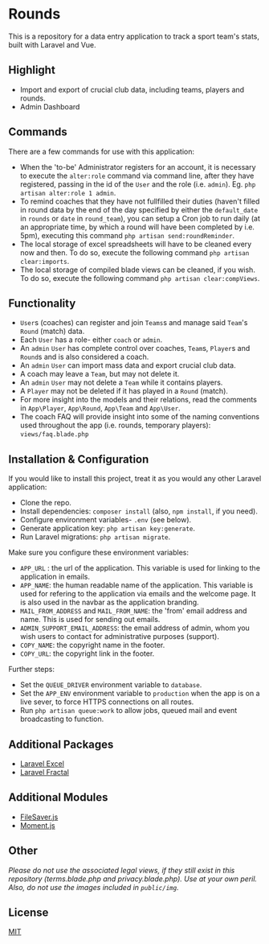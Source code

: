 # Rounds

This is a repository for a data entry application to track a sport team's stats, built with Laravel and Vue.

## Highlight
- Import and export of crucial club data, including teams, players and rounds.
- Admin Dashboard

## Commands
There are a few commands for use with this application:
- When the 'to-be' Administrator registers for an account, it is necessary to execute the ```alter:role``` command via command line, after they have registered, passing in the id of the ```User``` and the role (i.e. ```admin```). Eg. ```php artisan alter:role 1 admin```.
- To remind coaches that they have not fullfilled their duties (haven't filled in round data by the end of the day specified by either the ```default_date``` in ```rounds``` or ```date``` in ```round_team```), you can setup a Cron job to run daily (at an appropriate time, by which a round will have been completed by i.e. 5pm), executing this command ```php artisan send:roundReminder```.
- The local storage of excel spreadsheets will have to be cleaned every now and then. To do so, execute the following command ```php artisan clear:imports```.
- The local storage of compiled blade views can be cleaned, if you wish. To do so, execute the following command ```php artisan clear:compViews```.

## Functionality
- ```User```s (coaches) can register and join ```Teams```s and manage said ```Team```'s ```Round``` (match) data.
- Each ```User``` has a role- either ```coach``` or ```admin```.
- An ```admin``` ```User``` has complete control over coaches, ```Team```s, ```Player```s and ```Round```s and is also considered a coach.
- An ```admin``` ```User``` can import mass data and export crucial club data.
- A coach may leave a ```Team```, but may not delete it.
- An ```admin``` ```User``` may not delete a ```Team``` while it contains players.
- A ```Player``` may not be deleted if it has played in a ```Round``` (match).
- For more insight into the models and their relations, read the comments in ```App\Player```, ```App\Round```, ```App\Team``` and ```App\User```.
- The coach FAQ will provide insight into some of the naming conventions used throughout the app (i.e. rounds, temporary players): ```views/faq.blade.php```

## Installation & Configuration
If you would like to install this project, treat it as you would any other Laravel application:
- Clone the repo.
- Install dependencies: ```composer install``` (also, ```npm install```, if you need).
- Configure environment variables- ```.env``` (see below).
- Generate application key: ```php artisan key:generate```.
- Run Laravel migrations: ```php artisan migrate```.

Make sure you configure these environment variables:
- ```APP_URL``` : the url of the application. This variable is used for linking to the application in emails.
- ```APP_NAME```: the human readable name of the application. This variable is used for refering to the application via emails and the welcome page. It is also used in the navbar as the application branding.
- ```MAIL_FROM_ADDRESS``` and ```MAIL_FROM_NAME```: the 'from' email address and name. This is used for sending out emails.
- ```ADMIN_SUPPORT_EMAIL_ADDRESS```: the email address of admin, whom you wish users to contact for administrative purposes (support).
- ```COPY_NAME```: the copyright name in the footer.
- ```COPY_URL```: the copyright link in the footer.

Further steps:
- Set the ```QUEUE_DRIVER``` environment variable to ```database```.
- Set the ```APP_ENV``` environment variable to ```production``` when the app is on a live sever, to force HTTPS connections on all routes.
- Run ```php artisan queue:work``` to allow jobs, queued mail and event broadcasting to function.

## Additional Packages
- [Laravel Excel](https://github.com/Maatwebsite/Laravel-Excel)
- [Laravel Fractal](https://github.com/spatie/laravel-fractal)

## Additional Modules
- [FileSaver.js](https://github.com/eligrey/FileSaver.js/)
- [Moment.js](https://github.com/moment/moment/)

## Other
*Please do not use the associated legal views, if they still exist in this repository (terms.blade.php and privacy.blade.php). Use at your own peril.*
*Also, do not use the images included in ```public/img```.*

## License
[MIT](https://s3-ap-southeast-2.amazonaws.com/ashleymenhennett/LICENSE)
